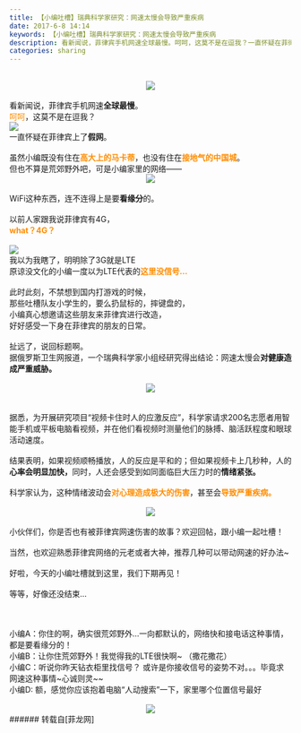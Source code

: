 ```yaml
---
title: 【小编吐槽】​瑞典科学家研究：网速太慢会导致严重疾病
date: 2017-6-8 14:14
keywords: 【小编吐槽】​瑞典科学家研究：网速太慢会导致严重疾病
description: 看新闻说，菲律宾手机网速全球最慢。呵呵，这莫不是在逗我？一直怀疑在菲律宾上了假网。虽然小编既没有住在高大上的马卡蒂，也没有住在接地气的中国城。但也不算是荒郊野外吧，可是小编家里的网络——WiFi这种东西，连不连得上是要看缘分的。以前人家跟我说菲律宾有4G，what？4G？我以为我瞎了，明明除了3G就是LTE原谅没文化的小编一度以为LTE代表的这里没信号…此时此刻，不禁想到国内打游戏的时候，那些吐槽队友小学生的，要么扔鼠标的，摔键盘的，小编真心想邀请这些朋友来菲律宾进行改造，好好感受一下身在菲律宾的朋友的日常。扯远了，说回标题啊。据俄罗斯卫生网报道，一个瑞典科学家小组经研究得出结论：网速太慢会对健康造成严重威胁。据悉，为开展研究项目“视频卡住时人的应激反应”，科学家请求200名志愿者用智能手机或平板电脑看视频，并在他们看视频时测量他们的脉搏、脑活跃程度和眼球活动速度。结果表明，如果视频顺畅播放，人的反应是平和的；但如果视频卡上几秒种，人的心率会明显加快，同时，人还会感受到如同面临巨大压力时的情绪紧张。科学家认为，这种情绪波动会对心理造成极大的伤害，甚至会导致严重疾病。小伙伴们，你是否也有被菲律宾网速伤害的故事？欢迎回帖，跟小编一起吐槽！当然，也欢迎熟悉菲律宾网络的元老或者大神，推荐几种可以带动网速的好办法~好啦，今天的小编吐槽就到这里，我们下期再见！等等，好像还没结束...小编A：你住的啊，确实很荒郊野外...一向都默认的，网络快和接电话这种事情，都是要看缘分的！小编B：让你住荒郊野外！我觉得我的LTE很快啊~ （撒花撒花）小编C：听说你昨天钻衣柜里找信号？ 或许是你接收信号的姿势不对。。。毕竟求网速这种事情~心诚则灵~~小编D: 额，感觉你应该抱着电脑“人动搜索”一下，家里哪个位置信号最好
categories: sharing
---
```

<td class="t_f" id="postmessage_760180">

<br/>
<div align="center">

<img aid="563713" data-cf-modified-833e7a3911d286ab30e082d6-="" file="data/attachment/forum/201706/08/141248d93h8ce8vvxg8ddy.jpg.thumb.jpg" id="aimg_563713" inpost="1" onclick="" onmouseover="" src="http://www.flw.ph/data/attachment/forum/201706/08/141248d93h8ce8vvxg8ddy.jpg" style="cursor:pointer" zoomfile="data/attachment/forum/201706/08/141248d93h8ce8vvxg8ddy.jpg"/>


</div><br/>
看新闻说，菲律宾手机网速<strong>全球最慢</strong>。<br/>
<font color="DarkOrange">呵呵</font>，这莫不是在逗我？<br/>

<img aid="563703" data-cf-modified-833e7a3911d286ab30e082d6-="" file="data/attachment/forum/201706/08/140802p0cc5gwh16c5wsge.jpg.thumb.jpg" id="aimg_563703" inpost="1" onclick="" onmouseover="" src="http://www.flw.ph/data/attachment/forum/201706/08/140802p0cc5gwh16c5wsge.jpg" style="cursor:pointer" zoomfile="data/attachment/forum/201706/08/140802p0cc5gwh16c5wsge.jpg"/>


<br/>
一直怀疑在菲律宾上了<strong>假网</strong>。<br/>
<br/>
虽然小编既没有住在<strong><font color="DarkOrange">高大上的马卡蒂</font></strong>，也没有住在<font color="DarkOrange"><strong>接地气的中国城</strong></font>。<br/>
但也不算是荒郊野外吧，可是小编家里的网络——<br/>
<div align="center">

<img aid="563704" data-cf-modified-833e7a3911d286ab30e082d6-="" file="data/attachment/forum/201706/08/140854km2n1mp20nzazppf.jpg.thumb.jpg" id="aimg_563704" inpost="1" onclick="" onmouseover="" src="http://www.flw.ph/data/attachment/forum/201706/08/140854km2n1mp20nzazppf.jpg" style="cursor:pointer" zoomfile="data/attachment/forum/201706/08/140854km2n1mp20nzazppf.jpg"/>


</div><br/>
WiFi这种东西，连不连得上是要<strong>看缘分</strong>的。<br/>
<br/>
以前人家跟我说菲律宾有4G，<br/>
<strong><font color="DarkOrange">what？4G？</font></strong><br/>
<br/>

<img aid="563705" data-cf-modified-833e7a3911d286ab30e082d6-="" file="data/attachment/forum/201706/08/140935lrlki8r1obxbn1ii.jpg.thumb.jpg" id="aimg_563705" inpost="1" onclick="" onmouseover="" src="http://www.flw.ph/data/attachment/forum/201706/08/140935lrlki8r1obxbn1ii.jpg" style="cursor:pointer" zoomfile="data/attachment/forum/201706/08/140935lrlki8r1obxbn1ii.jpg"/>


<br/>
我以为我瞎了，明明除了3G就是LTE<br/>
原谅没文化的小编一度以为LTE代表的<strong><font color="DarkOrange">这里没信号…</font></strong><br/>
<br/>
此时此刻，不禁想到国内打游戏的时候，<br/>
那些吐槽队友小学生的，要么扔鼠标的，摔键盘的，<br/>
小编真心想邀请这些朋友来菲律宾进行改造，<br/>
好好感受一下身在菲律宾的朋友的日常。<br/>
<br/>
扯远了，说回标题啊。<br/>
据俄罗斯卫生网报道，一个瑞典科学家小组经研究得出结论：网速太慢会<strong>对健康造成严重威胁。</strong><br/>
<br/>
<div align="center">

<img aid="563707" data-cf-modified-833e7a3911d286ab30e082d6-="" file="data/attachment/forum/201706/08/141018x92je1daz1ehzb1o.png.thumb.jpg" id="aimg_563707" inpost="1" onclick="" onmouseover="" src="http://www.flw.ph/data/attachment/forum/201706/08/141018x92je1daz1ehzb1o.png" style="cursor:pointer" zoomfile="data/attachment/forum/201706/08/141018x92je1daz1ehzb1o.png"/>


</div><br/>
<br/>
据悉，为开展研究项目“视频卡住时人的应激反应”，科学家请求200名志愿者用智能手机或平板电脑看视频，并在他们看视频时测量他们的脉搏、脑活跃程度和眼球活动速度。<br/>
<br/>
结果表明，如果视频顺畅播放，人的反应是平和的；但如果视频卡上几秒种，人的<strong>心率会明显加快，</strong>同时，人还会感受到如同面临巨大压力时的<strong>情绪紧张。</strong><br/>
<br/>
科学家认为，这种情绪波动会<strong><font color="DarkOrange">对心理造成极大的伤害</font></strong>，甚至会<font color="DarkOrange"><strong>导致严重疾病。</strong></font><br/>
<br/>
<div align="center">

<img aid="563708" data-cf-modified-833e7a3911d286ab30e082d6-="" file="data/attachment/forum/201706/08/141124jp4jtbjmprrfajaa.jpg.thumb.jpg" id="aimg_563708" inpost="1" onclick="" onmouseover="" src="http://www.flw.ph/data/attachment/forum/201706/08/141124jp4jtbjmprrfajaa.jpg" style="cursor:pointer" zoomfile="data/attachment/forum/201706/08/141124jp4jtbjmprrfajaa.jpg"/>


</div><br/>
小伙伴们，你是否也有被菲律宾网速伤害的故事？欢迎回帖，跟小编一起吐槽！<br/>
<br/>
当然，也欢迎熟悉菲律宾网络的元老或者大神，推荐几种可以带动网速的好办法~<br/>
<br/>
好啦，今天的小编吐槽就到这里，我们下期再见！<br/>
<br/>
等等，好像还没结束...<br/>
<br/>
<div align="center"><img alt="" border="0" class="zoom" data-cf-modified-833e7a3911d286ab30e082d6-="" file="static/image/hrline/5.gif" id="aimg_L1mMR" lazyloadthumb="1" onclick="" onmouseover="" src="http://www.flw.ph/static/image/hrline/5.gif"/></div><br/>
<br/>
小编A：你住的啊，确实很荒郊野外...一向都默认的，网络快和接电话这种事情，都是要看缘分的！<br/>
小编B：让你住荒郊野外！我觉得我的LTE很快啊~ （撒花撒花）<br/>
小编C：听说你昨天钻衣柜里找信号？ 或许是你接收信号的姿势不对。。。毕竟求网速这种事情~心诚则灵~~<br/>
小编D: 额，感觉你应该抱着电脑“人动搜索”一下，家里哪个位置信号最好<br/>
<br/>
<div align="center">

<img aid="563712" data-cf-modified-833e7a3911d286ab30e082d6-="" file="data/attachment/forum/201706/08/141216pk3ivi921ujovkk8.jpg.thumb.jpg" id="aimg_563712" inpost="1" onclick="" onmouseover="" src="http://www.flw.ph/data/attachment/forum/201706/08/141216pk3ivi921ujovkk8.jpg" style="cursor:pointer" zoomfile="data/attachment/forum/201706/08/141216pk3ivi921ujovkk8.jpg"/>


</div></td>
###### 转载自[菲龙网]